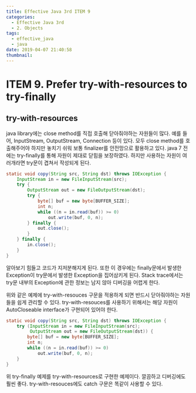 ```yaml
---
title: Effective Java 3rd ITEM 9
categories:
  - Effective Java 3rd
  - 2. Objects
tags:
  - effective_java
  - java
date: 2019-04-07 21:40:58
thumbnail:
---
```


# ITEM 9. Prefer try-with-resources to try-finally
## try-with-resources
java library에는 close method를 직접 호출해 닫아줘야하는 자원들이 많다.
예를 들어, InputStream, OutputStream, Connection 등이 있다. 
모두 close method를 호출해주어야 하지만 놓치기 쉬워 보통 finalizer를 안전망으로 활용하고 있다.
java 7 전에는 try-finally를 통해 자원이 제대로 닫힘을 보장하였다. 하지만 사용하는 자원이 여러개라면 try문이 겹쳐서 작성되게 된다.
```java
static void copy(String src, String dst) throws IOException {
    InputStream in = new FileInputStream(src);
    try {
        OutputStream out = new FileOutputStream(dst);
        try {
            byte[] buf = new byte[BUFFER_SIZE];
            int n;
            while ((n = in.read(buf)) >= 0)
                out.write(buf, 0, n);
        } finally {
            out.close();
        }
    } finally {
        in.close();
    }
}
```
알아보기 힘들고 코드가 지저분해지게 된다. 
또한 이 경우에는 finally문에서 발생한 Exception이 try문에서 발생한 Exception을 집어삼키게 된다.
Stack trace에서는 try문 내부의 Exception에 관한 정보는 남지 않아 디버깅을 어렵게 한다.

위와 같은 예제에 try-with-resouces 구문을 적용하게 되면 반드시 닫아줘야하는 자원들을 쉽게 관리할 수 있다. 
try-with-resouces를 사용하기 위해서는 해당 자원이 AutoCloseable interface가 구현되어 있어야 한다.
```java
static void copy(String src, String dst) throws IOException {
    try (InputStream in = new FileInputStream(src);
         OutputStream out = new FileOutputStream(dst)) {
        byte[] buf = new byte[BUFFER_SIZE];
        int n;
        while ((n = in.read(buf)) >= 0)
            out.write(buf, 0, n);
    }
}
```
위 try-finally 예제를 try-with-resources로 구현한 예제이다. 깔끔하고 디버깅에도 훨씬 좋다. 
try-with-resouces에도 catch 구문은 똑같이 사용할 수 있다.
